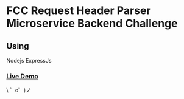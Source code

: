 # FCC Request Header Parser Microservice Backend Challenge

## Using

Nodejs
ExpressJs

### [Live Demo](https://seifsg-requestheaderparser.glitch.me/)

\ ゜o゜)ノ
